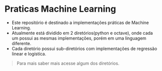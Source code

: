 <h1>Praticas Machine Learning</h1>

- Este repositório é destinado a implementações práticas de Machine Learning.
- Atualmente está dividido em 2 diretórios(python e octave), onde cada um possui as mesmas implementações, porém em uma linguagem diferente.
- Cada diretório possui sub-diretórios com implementações de regressão linear e logístíca.
> Para mais saber mais acesse algum dos diretórios.
